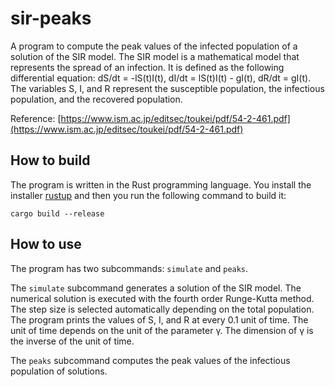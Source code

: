 # sir-peaks
A program to compute the peak values of the infected population of a solution of the SIR model.
The SIR model is a mathematical model that represents the spread of an infection.
It is defined as the following differential equation:
dS/dt = -lS(t)I(t),
dI/dt = lS(t)I(t) - gI(t),
dR/dt = gI(t).
The variables S, I, and R represent the susceptible population, the infectious population, and the recovered population.

Reference: [https://www.ism.ac.jp/editsec/toukei/pdf/54-2-461.pdf](https://www.ism.ac.jp/editsec/toukei/pdf/54-2-461.pdf)

## How to build

The program is written in the Rust programming language.
You install the installer [rustup](https://rustup.rs/) and then you run the following command to build it:
```
cargo build --release
```

## How to use

The program has two subcommands: `simulate` and `peaks`.

The `simulate` subcommand generates a solution of the SIR model.
The numerical solution is executed with the fourth order Runge-Kutta method.
The step size is selected automatically depending on the total population.
The program prints the values of S, I, and R at every 0.1 unit of time.
The unit of time depends on the unit of the parameter γ.
The dimension of γ is the inverse of the unit of time.

The `peaks` subcommand computes the peak values of the infectious population of solutions.

